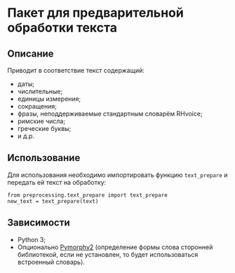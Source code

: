 # Пакет для предварительной обработки текста

## Описание
Приводит в соответствие текст содержащий:

* даты;
* числительные;
* единицы измерения;
* сокращения;
* фразы, неподдерживаемые стандартным словарём RHvoice;
* римские числа;
* греческие буквы;
* и д.р.



## Использование
Для использования необходимо импортировать функцию `text_prepare` и передать ей текст на обработку:

    from preprocessing.text_prepare import text_prepare
    new_text = text_prepare(text)

## Зависимости
* Python 3;
* Опционально [Pymorphy2](https://github.com/kmike/pymorphy2) (определение формы слова сторонней библиотекой, если не установлен, то будет использоваться встроенный словарь).
